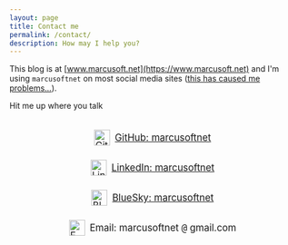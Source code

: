 ```yaml
---
layout: page
title: Contact me
permalink: /contact/
description: How may I help you?
---
```


<style>
.contact-links {
  display: flex;
  flex-direction: column;
  align-items: center;
  gap: 1.5em;
  margin-top: 2em;
  font-size: 1.2em;
}
.contact-link {
  display: flex;
  align-items: center;
  gap: 0.5em;
}
.contact-link img {
  width: 28px;
  height: 28px;
  vertical-align: middle;
}
</style>

This blog is at [www.marcusoft.net](https://www.marcusoft.net) and I'm using `marcusoftnet` on most social media sites ([this has caused me problems...](https://www.marcusoft.net/2025/05/rug-pulling-of-my-twitter-handle.html)).

Hit me up where you talk

<div class="contact-links">
  <div class="contact-link">
    <img src="https://cdn.jsdelivr.net/gh/devicons/devicon/icons/github/github-original.svg" alt="GitHub" />
    <a href="https://github.com/marcusoftnet" target="_blank">GitHub: marcusoftnet</a>
  </div>
  <div class="contact-link">
    <img src="https://cdn.jsdelivr.net/gh/devicons/devicon/icons/linkedin/linkedin-original.svg" alt="LinkedIn" />
    <a href="https://www.linkedin.com/in/marcusoftnet/" target="_blank">LinkedIn: marcusoftnet</a>
  </div>
  <div class="contact-link">
  <img src="https://raw.githubusercontent.com/OzzyCzech/bluesky-logo/refs/heads/main/dist/bluesky-icon.blue.svg" alt="BlueSky" />
  <a href="https://bsky.app/profile/marcusoftnet.bsky.social" target="_blank">BlueSky: marcusoftnet</a>
</div>
  <div class="contact-link">
    <img src="https://cdn.jsdelivr.net/gh/twitter/twemoji@14.0.2/assets/svg/2709.svg" alt="Email" />
    <span>Email: marcusoftnet <span style="font-family:monospace">@</span> gmail.com</span>
  </div>
</div>
